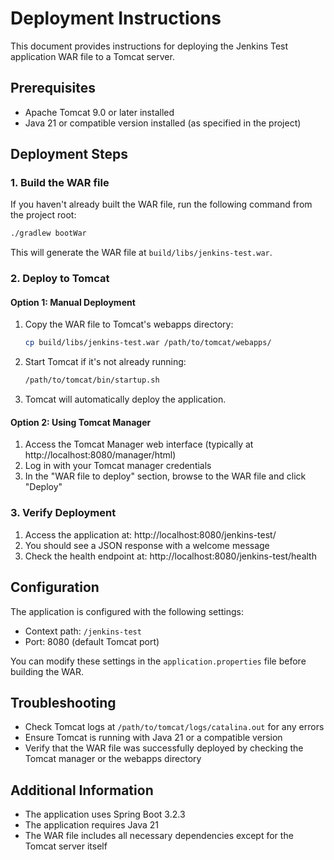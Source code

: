 # Deployment Instructions

This document provides instructions for deploying the Jenkins Test application WAR file to a Tomcat server.

## Prerequisites

- Apache Tomcat 9.0 or later installed
- Java 21 or compatible version installed (as specified in the project)

## Deployment Steps

### 1. Build the WAR file

If you haven't already built the WAR file, run the following command from the project root:

```bash
./gradlew bootWar
```

This will generate the WAR file at `build/libs/jenkins-test.war`.

### 2. Deploy to Tomcat

#### Option 1: Manual Deployment

1. Copy the WAR file to Tomcat's webapps directory:
   ```bash
   cp build/libs/jenkins-test.war /path/to/tomcat/webapps/
   ```

2. Start Tomcat if it's not already running:
   ```bash
   /path/to/tomcat/bin/startup.sh
   ```

3. Tomcat will automatically deploy the application.

#### Option 2: Using Tomcat Manager

1. Access the Tomcat Manager web interface (typically at http://localhost:8080/manager/html)
2. Log in with your Tomcat manager credentials
3. In the "WAR file to deploy" section, browse to the WAR file and click "Deploy"

### 3. Verify Deployment

1. Access the application at: http://localhost:8080/jenkins-test/
2. You should see a JSON response with a welcome message
3. Check the health endpoint at: http://localhost:8080/jenkins-test/health

## Configuration

The application is configured with the following settings:

- Context path: `/jenkins-test`
- Port: 8080 (default Tomcat port)

You can modify these settings in the `application.properties` file before building the WAR.

## Troubleshooting

- Check Tomcat logs at `/path/to/tomcat/logs/catalina.out` for any errors
- Ensure Tomcat is running with Java 21 or a compatible version
- Verify that the WAR file was successfully deployed by checking the Tomcat manager or the webapps directory

## Additional Information

- The application uses Spring Boot 3.2.3
- The application requires Java 21
- The WAR file includes all necessary dependencies except for the Tomcat server itself